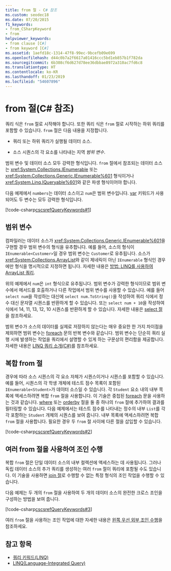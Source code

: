 ```yaml
---
title: from 절 - C# 참조
ms.custom: seodec18
ms.date: 07/20/2015
f1_keywords:
- from_CSharpKeyword
- from
helpviewer_keywords:
- from clause [C#]
- from keyword [C#]
ms.assetid: 1aefd18c-1314-47f8-99ec-9bcefb09e699
ms.openlocfilehash: d44c0b7a2f6617a01416ccc5bd1eb857b1f782da
ms.sourcegitcommit: 6b308cf6d627d78ee36dbbae8972a310ac7fd6c8
ms.translationtype: HT
ms.contentlocale: ko-KR
ms.lasthandoff: 01/23/2019
ms.locfileid: "54607896"
---
```

# <a name="from-clause-c-reference"></a>from 절(C# 참조)

쿼리 식은 `from` 절로 시작해야 합니다. 또한 쿼리 식은 `from` 절로 시작하는 하위 쿼리를 포함할 수 있습니다. `from` 절은 다음 내용을 지정합니다.

- 쿼리 또는 하위 쿼리가 실행될 데이터 소스.

- 소스 시퀀스의 각 요소를 나타내는 지역 *범위 변수*.

범위 변수 및 데이터 소스 모두 강력한 형식입니다. `from` 절에서 참조되는 데이터 소스는 <xref:System.Collections.IEnumerable> 또는 <xref:System.Collections.Generic.IEnumerable%601> 형식이거나 <xref:System.Linq.IQueryable%601>와 같은 파생 형식이어야 합니다.

다음 예제에서 `numbers`는 데이터 소스이고 `num`은 범위 변수입니다. [var](var.md) 키워드가 사용되어도 두 변수는 모두 강력한 형식입니다.

[!code-csharp[cscsrefQueryKeywords#1](~/samples/snippets/csharp/VS_Snippets_VBCSharp/CsCsrefQueryKeywords/CS/From.cs#1)]

## <a name="the-range-variable"></a>범위 변수

컴파일러는 데이터 소스가 <xref:System.Collections.Generic.IEnumerable%601>을 구현할 경우 범위 변수의 형식을 유추합니다. 예를 들어, 소스의 형식이 `IEnumerable<Customer>`일 경우 범위 변수는 `Customer`로 유추됩니다. 소스가 <xref:System.Collections.ArrayList>와 같이 제네릭이 아닌 `IEnumerable` 형식인 경우에만 형식을 명시적으로 지정하면 됩니다. 자세한 내용은 [방법: LINQ를 사용하여 ArrayList 쿼리](../../programming-guide/concepts/linq/how-to-query-an-arraylist-with-linq.md).

위의 예제에서 `num`은 `int` 형식으로 유추됩니다. 범위 변수가 강력한 형식이므로 범위 변수에서 메서드를 호출하거나 다른 작업에서 범위 변수를 사용할 수 있습니다. 예를 들어 `select num`을 작성하는 대신에 `select num.ToString()`을 작성하여 쿼리 식에서 정수 대신 문자열 시퀀스를 반환하게 할 수 있습니다. 또는 `select num + 10`을 작성하여 식에서 14, 11, 13, 12, 10 시퀀스를 반환하게 할 수 있습니다. 자세한 내용은 [select 절](select-clause.md)을 참조하세요.

범위 변수가 소스의 데이터를 실제로 저장하지 않는다는 매우 중요한 한 가지 차이점을 제외하면 범위 변수는 [foreach](foreach-in.md) 문의 반복 변수와 같습니다. 범위 변수는 단순히 쿼리 실행 시에 발생하는 작업을 쿼리에서 설명할 수 있게 하는 구문상의 편리함을 제공합니다. 자세한 내용은 [LINQ 쿼리 소개(C#)](../../programming-guide/concepts/linq/introduction-to-linq-queries.md)를 참조하세요.

## <a name="compound-from-clauses"></a>복합 from 절

경우에 따라 소스 시퀀스의 각 요소 자체가 시퀀스이거나 시퀀스를 포함할 수 있습니다. 예를 들어, 시퀀스의 각 학생 개체에 테스트 점수 목록이 포함된 `IEnumerable<Student>`가 데이터 소스일 수 있습니다. 각 `Student` 요소 내의 내부 목록에 액세스하려면 복합 `from` 절을 사용합니다. 이 기술은 중첩된 [foreach](foreach-in.md) 문을 사용하는 것과 같습니다. [where](partial-method.md) 또는 [orderby](orderby-clause.md) 절을 둘 중 하나의 `from` 절에 추가하여 결과를 필터링할 수 있습니다. 다음 예제에서는 테스트 점수를 나타내는 정수의 내부 `List`를 각각 포함하는 `Student` 개체의 시퀀스를 보여 줍니다. 내부 목록에 액세스하려면 복합 `from` 절을 사용합니다. 필요한 경우 두 `from` 절 사이에 다른 절을 삽입할 수 있습니다.

[!code-csharp[cscsrefQueryKeywords#2](~/samples/snippets/csharp/VS_Snippets_VBCSharp/CsCsrefQueryKeywords/CS/From.cs#2)]

## <a name="using-multiple-from-clauses-to-perform-joins"></a>여러 from 절을 사용하여 조인 수행

복합 `from` 절은 단일 데이터 소스의 내부 컬렉션에 액세스하는 데 사용됩니다. 그러나 독립 데이터 소스의 추가 쿼리를 생성하는 여러 `from` 절이 쿼리에 포함될 수도 있습니다. 이 기술을 사용하면 [join 절](join-clause.md)로 수행할 수 없는 특정 형식의 조인 작업을 수행할 수 있습니다.

다음 예제는 두 개의 `from` 절을 사용하여 두 개의 데이터 소스의 완전한 크로스 조인을 구성하는 방법을 보여 줍니다.

[!code-csharp[cscsrefQueryKeywords#3](~/samples/snippets/csharp/VS_Snippets_VBCSharp/CsCsrefQueryKeywords/CS/From.cs#3)]

여러 `from` 절을 사용하는 조인 작업에 대한 자세한 내용은 [왼쪽 우선 외부 조인 수행](../../linq/perform-left-outer-joins.md)을 참조하세요.

## <a name="see-also"></a>참고 항목

- [쿼리 키워드(LINQ)](query-keywords.md)
- [LINQ(Language-Integrated Query)](../../linq/index.md)
